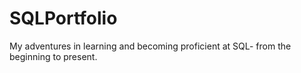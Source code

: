 # SQLPortfolio
My adventures in learning and becoming proficient at SQL- from the beginning to present.
